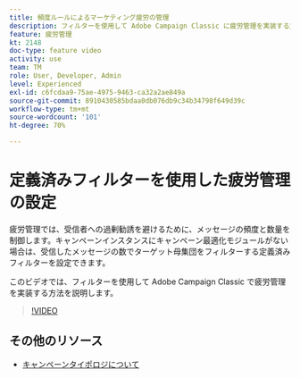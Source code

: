 ```yaml
---
title: 頻度ルールによるマーケティング疲労の管理
description: フィルターを使用して Adobe Campaign Classic に疲労管理を実装する方法を説明します。
feature: 疲労管理
kt: 2148
doc-type: feature video
activity: use
team: TM
role: User, Developer, Admin
level: Experienced
exl-id: c6fcdaa9-75ae-4975-9463-ca32a2ae849a
source-git-commit: 8910430585bdaa0db076db9c34b34798f649d39c
workflow-type: tm+mt
source-wordcount: '101'
ht-degree: 70%

---
```


# 定義済みフィルターを使用した疲労管理の設定

疲労管理では、受信者への過剰勧誘を避けるために、メッセージの頻度と数量を制御します。キャンペーンインスタンスにキャンペーン最適化モジュールがない場合は、受信したメッセージの数でターゲット母集団をフィルターする定義済みフィルターを設定できます。

このビデオでは、フィルターを使用して Adobe Campaign Classic で疲労管理を実装する方法を説明します。

>[!VIDEO](https://video.tv.adobe.com/v/25091?quality=12)

## その他のリソース

* [キャンペーンタイポロジについて](https://experienceleague.adobe.com/docs/campaign-classic/using/orchestrating-campaigns/campaign-optimization/about-campaign-typologies.html?lang=ja)
